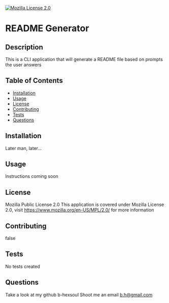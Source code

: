 
[![Mozilla License 2.0](https://img.shields.io/badge/License-MPL%202.0-brightgreen.svg)](https://www.mozilla.org/en-US/MPL/2.0/)
# README Generator

## Description
This is a CLI application that will generate a README file based on prompts the user answers

## Table of Contents
* [Installation](#installation)
* [Usage](#usage)
* [License](#license)
* [Contributing](#contributing)
* [Tests](#tests)
* [Questions](#questions)

## Installation
Later man, later...

## Usage
Instructions coming soon

## License
Mozilla Public License 2.0
This application is covered under Mozilla License 2.0, visit https://www.mozilla.org/en-US/MPL/2.0/ for more information

## Contributing
false

## Tests
No tests created

## Questions
Take a look at my github b-hexsoul
Shoot me an email b.h@gmail.com
